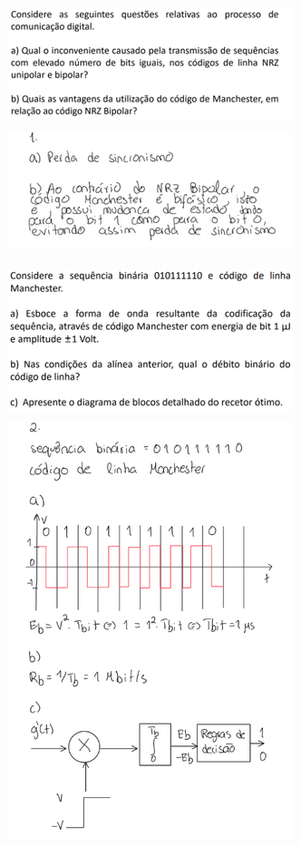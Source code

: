<div align=center> 

![](imgs/Ex1.png)

</div>

<div align=center> 

![](imgs/Rp1.png)

</div>

#

<div align=center> 

![](imgs/Ex2.png)

</div>

<div align=center> 

![](imgs/Rp2.png)

</div>